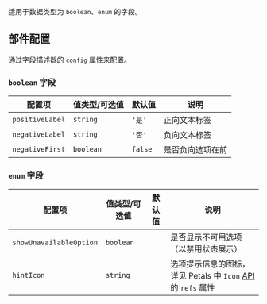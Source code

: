 适用于数据类型为 `boolean`、`enum` 的字段。

## 部件配置

通过字段描述器的 `config` 属性来配置。

### `boolean` 字段

| 配置项 | 值类型/可选值 | 默认值 | 说明 |
| --- | --- | --- | --- |
| `positiveLabel` | `string` | `'是'` | 正向文本标签 |
| `negativeLabel` | `string` | `'否'` | 负向文本标签 |
| `negativeFirst` | `boolean` | `false` | 是否负向选项在前 |

### `enum` 字段

| 配置项 | 值类型/可选值 | 默认值 | 说明 |
| --- | --- | --- | --- |
| `showUnavailableOption` | `boolean` |  | 是否显示不可用选项（以禁用状态展示） |
| `hintIcon` | `string` |  | 选项提示信息的图标，详见 Petals 中 `Icon` [API](https://petals.fxxk.design/controls/icon/) 的 `refs` 属性 |

